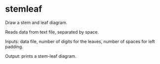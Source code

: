 # stemleaf
Draw a stem and leaf diagram. 

Reads data from text file, separated by space. 

Inputs: data file, number of digits for the leaves, number of spaces for left padding.

Output: prints a stem-leaf diagram.
